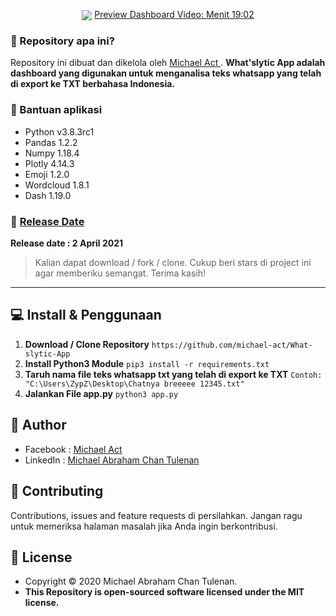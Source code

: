 <p align="center">
	
<img align="center" src="http://ForTheBadge.com/images/badges/built-with-love.svg">
<a href="https://www.youtube.com/watch?v=m2xIyaOjjo8"> Preview Dashboard Video: Menit 19:02</a>

</p>

### 🤔 Repository apa ini?
Repository ini dibuat dan dikelola oleh <a href="https://github.com/michael-act"> Michael Act </a>. **What'slytic App adalah dashboard yang digunakan untuk menganalisa teks whatsapp yang telah di export ke TXT berbahasa Indonesia.**

### 🤖 Bantuan aplikasi
- Python v3.8.3rc1
- Pandas 1.2.2
- Numpy 1.18.4
- Plotly 4.14.3
- Emoji 1.2.0
- Wordcloud 1.8.1
- Dash 1.19.0

### 📆 <a href="http://syauqi.js.org/">Release Date</a>
**Release date : 2 April 2021**
> Kalian dapat download / fork / clone. Cukup beri stars di project ini agar memberiku semangat. Terima kasih!

------------

## 💻 Install & Penggunaan

1. **Download / Clone Repository** ```https://github.com/michael-act/What-slytic-App ```
2. **Install Python3 Module** ```pip3 install -r requirements.txt ```
3. **Taruh nama file teks whatsapp txt yang telah di export ke TXT** ```Contoh: "C:\Users\ZypZ\Desktop\Chatnya breeeee 12345.txt"```
4. **Jalankan File app.py** ```python3 app.py ```

## 🧑 Author

- Facebook : <a href="https://www.facebook.com/michael.actt"> Michael Act</a>
- LinkedIn : <a href="https://www.linkedin.com/in/michael-act/"> Michael Abraham Chan Tulenan</a>

## 🤝 Contributing
Contributions, issues and feature requests di persilahkan.
Jangan ragu untuk memeriksa halaman masalah jika Anda ingin berkontribusi. 


## 📝 License
- Copyright © 2020 Michael Abraham Chan Tulenan.
- **This Repository is open-sourced software licensed under the MIT license.**
